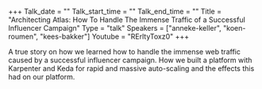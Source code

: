 +++
Talk_date = ""
Talk_start_time = ""
Talk_end_time = ""
Title = "Architecting Atlas: How To Handle The Immense Traffic of a Successful Influencer Campaign"
Type = "talk"
Speakers = ["anneke-keller", "koen-roumen", "kees-bakker"]
Youtube = "RErltyToxz0"
+++

A true story on how we learned how to handle the immense web traffic caused by a successful influencer campaign. How we built a platform with Karpenter and Keda for rapid and massive auto-scaling and the effects this had on our platform.